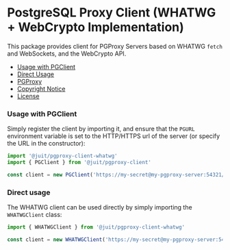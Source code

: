 # PostgreSQL Proxy Client (WHATWG + WebCrypto Implementation)

This package provides client for PGProxy Servers based on WHATWG `fetch` and
WebSockets, and the WebCrypto API.

* [Usage with PGClient](#usage-with-pgclient)
* [Direct Usage](#direct-usage)
* [PGProxy](https://github.com/juitnow/juit-pgproxy/blob/main/README.md)
* [Copyright Notice](https://github.com/juitnow/juit-pgproxy/blob/main/NOTICE.md)
* [License](https://github.com/juitnow/juit-pgproxy/blob/main/NOTICE.md)

### Usage with PGClient

Simply register the client by importing it, and ensure that the `PGURL`
environment variable is set to the HTTP/HTTPS url of the server (or specify
the URL in the constructor):

```ts
import '@juit/pgproxy-client-whatwg'
import { PGClient } from '@juit/pgproxy-client'

const client = new PGClient('https://my-secret@my-pgproxy-server:54321/')
```

### Direct usage

The WHATWG client can be used directly by simply importing the `WHATWGClient`
class:

```ts
import { WHATWGClient } from '@juit/pgproxy-client-whatwg'

const client = new WHATWGClient('https://my-secret@my-pgproxy-server:54321/')
```
